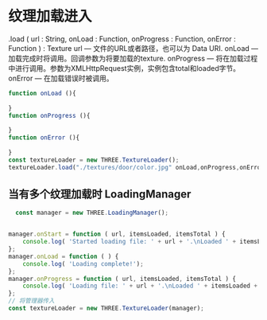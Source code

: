 # 纹理加载进入

.load ( url : String, onLoad : Function, onProgress : Function, onError : Function ) : Texture
url — 文件的URL或者路径，也可以为 Data URI.
onLoad — 加载完成时将调用。回调参数为将要加载的texture.
onProgress — 将在加载过程中进行调用。参数为XMLHttpRequest实例，实例包含total和loaded字节。
onError — 在加载错误时被调用。



```js
function onLoad (){
  
}
function onProgress (){
  
}
function onError (){
  
}
const textureLoader = new THREE.TextureLoader();
textureLoader.load("./textures/door/color.jpg" onLoad,onProgress,onError)

```

## 当有多个纹理加载时 LoadingManager
```js
  const manager = new THREE.LoadingManager();


manager.onStart = function ( url, itemsLoaded, itemsTotal ) {
	console.log( 'Started loading file: ' + url + '.\nLoaded ' + itemsLoaded + ' of ' + itemsTotal + ' files.' );
};
manager.onLoad = function ( ) {
	console.log( 'Loading complete!');
};
manager.onProgress = function ( url, itemsLoaded, itemsTotal ) {
	console.log( 'Loading file: ' + url + '.\nLoaded ' + itemsLoaded + ' of ' + itemsTotal + ' files.' );
};
// 将管理器传入
const textureLoader = new THREE.TextureLoader(manager);
```
